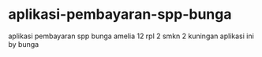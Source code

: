 # aplikasi-pembayaran-spp-bunga
aplikasi pembayaran spp bunga amelia 12 rpl 2 smkn 2 kuningan
aplikasi ini by bunga 
